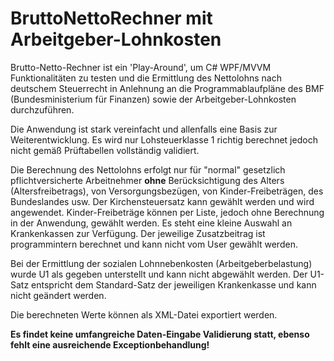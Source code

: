 # BruttoNettoRechner mit Arbeitgeber-Lohnkosten

Brutto-Netto-Rechner ist ein 'Play-Around', um C# WPF/MVVM Funktionalitäten zu testen und die Ermittlung des Nettolohns nach deutschem Steuerrecht in Anlehnung an die Programmablaufpläne des BMF (Bundesministerium für Finanzen) sowie der Arbeitgeber-Lohnkosten durchzuführen.

Die Anwendung ist stark vereinfacht und allenfalls eine Basis zur Weiterentwicklung. Es wird nur Lohsteuerklasse 1 richtig berechnet jedoch nicht gemäß Prüftabellen vollständig validiert.

Die Berechnung des Nettolohns erfolgt nur für "normal" gesetzlich pflichtversicherte Arbeitnehmer **ohne** Berücksichtigung des Alters (Altersfreibetrags), von Versorgungsbezügen, von Kinder-Freibeträgen, des Bundeslandes usw. Der Kirchensteuersatz kann gewählt werden und wird angewendet. Kinder-Freibeträge können per Liste, jedoch ohne Berechnung in der Anwendung, gewählt werden. Es steht eine kleine Auswahl an Krankenkassen zur Verfügung. Der jeweilige Zusatzbeitrag ist programmintern berechnet und kann nicht vom User gewählt werden.

Bei der Ermittlung der sozialen Lohnnebenkosten (Arbeitgeberbelastung) wurde U1 als gegeben unterstellt und kann nicht abgewählt werden. Der U1-Satz entspricht dem Standard-Satz der jeweiligen Krankenkasse und kann nicht geändert werden.

Die berechneten Werte können als XML-Datei exportiert werden.

**Es findet keine umfangreiche Daten-Eingabe Validierung statt, ebenso fehlt eine ausreichende Exceptionbehandlung!**
